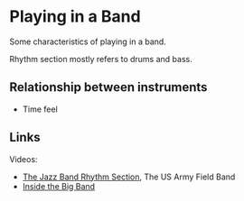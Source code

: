 # Playing in a Band

Some characteristics of playing in a band.

Rhythm section mostly refers to drums and bass.

## Relationship between instruments

- Time feel

## Links

Videos:

- [The Jazz Band Rhythm Section](https://www.youtube.com/watch?v=IX3mRbCaOLE), The US Army Field Band
- [Inside the Big Band](https://www.youtube.com/watch?v=6CH-IE99ZvU)